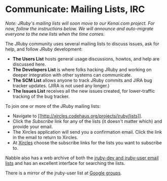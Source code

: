 Communicate: Mailing Lists, IRC
============================================

 _Note: JRuby's mailing lists will soon move to our Kenai.com project. For now, follow the instructions below. We will announce and auto-migrate everyone to the new lists when the time comes._

The JRuby community uses several mailing lists to discuss issues, ask for help, and follow JRuby development:

* **The Users List** hosts general usage discussions, howtos, and help are discussed here.
* **The Developers List** is where folks hacking JRuby and working on deeper integration with other systems can communicate.
* **The SCM List** allows anyone to track JRuby commits and JIRA bug tracker updates. (JIRA is not used any longer.)
* **The Issues List** receives all the new issues created, for lower-traffic tracking of the bug tracker.

To join one or more of the JRuby mailing lists:

* Navigate to [[http://xircles.codehaus.org/projects/jruby/lists]].
* Click the _Subscribe_ link for any of the lists (it doesn't matter which) and provide your email.
* The Xircles application will send you a confirmation email. Click the link in the email to return to Xircles.
* At [Xircles](http://xircles.codehaus.org/projects/jruby/lists) choose the subscribe links for the lists you want to subscribe to.

Nabble also has a web archive of both the [jruby-dev and jruby-user email lists](http://www.nabble.com/JRuby-f14106.html) and has an excellent interface for searching the lists.

There is a mirror of the jruby-user list at [Google groups](http://groups.google.com/group/jruby-users).
